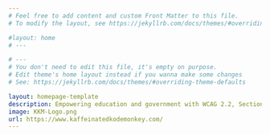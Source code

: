 ```yaml
---
# Feel free to add content and custom Front Matter to this file.
# To modify the layout, see https://jekyllrb.com/docs/themes/#overriding-theme-defaults

#layout: home
# ---

# ---
# You don't need to edit this file, it's empty on purpose.
# Edit theme's home layout instead if you wanna make some changes
# See: https://jekyllrb.com/docs/themes/#overriding-theme-defaults

layout: homepage-template
description: Empowering education and government with WCAG 2.2, Section 508, and ADA-compliant web accessibility solutions. Our A11y Audits, Monitoring, and POUR Web Design ensure inclusive digital experiences.
image: KKM-Logo.png
url: https://www.kaffeinatedkodemonkey.com/
---
```

